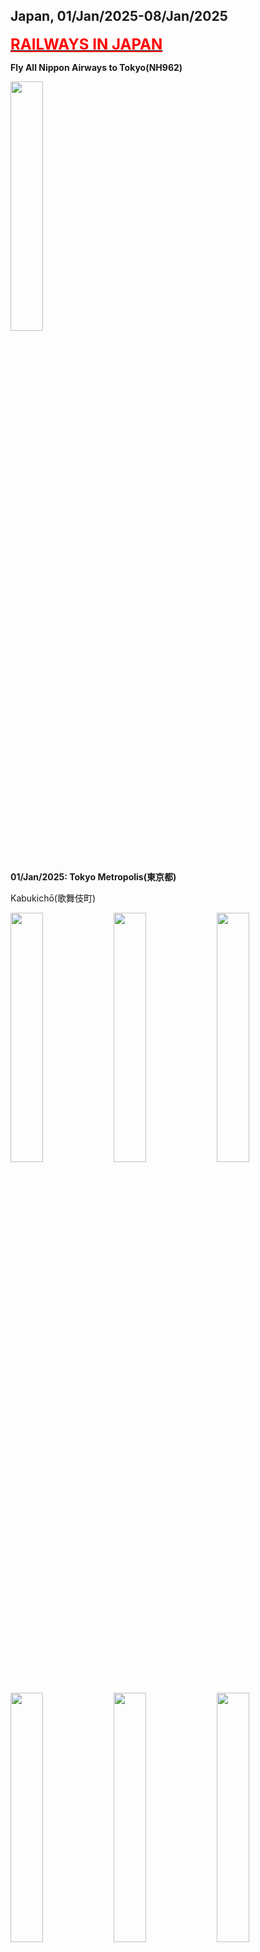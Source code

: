 ## Japan, 01/Jan/2025-08/Jan/2025

**[<font color=red size=5><u>RAILWAYS IN JAPAN</u></font>](https://wqgcx.github.io/transport/20250101JP/JR/)**

**Fly All Nippon Airways to Tokyo(NH962)**

<img src="../20250101JP_photos/IMG_5833.jpeg" width="32%">

**01/Jan/2025: Tokyo Metropolis(東京都)**

Kabukichō(歌舞伎町)

<img src="../20250101JP_photos/IMG_5836.jpeg" width="32%">
<img src="../20250101JP_photos/IMG_5838.jpeg" width="32%">
<img src="../20250101JP_photos/IMG_5835.jpeg" width="32%">
<img src="../20250101JP_photos/IMG_5840.jpeg" width="32%">
<img src="../20250101JP_photos/IMG_5842.jpeg" width="32%">
<img src="../20250101JP_photos/IMG_5846.jpeg" width="32%">
<img src="../20250101JP_photos/IMG_5849.jpeg" width="32%">
<img src="../20250101JP_photos/IMG_5852.jpeg" width="32%">
<img src="../20250101JP_photos/IMG_5853.jpeg" width="32%">
<img src="../20250101JP_photos/IMG_5854.jpeg" width="32%">

**02/Jan/2025: Otaru-shi(小樽市)**

**Fly All Nippon Airways to Hokkaido(NH53)**

Sumiyoshi Shrine(住吉神社)

<img src="../20250101JP_photos/IMG_5858.jpeg" width="32%">
<img src="../20250101JP_photos/IMG_5859.jpeg" width="32%">
<img src="../20250101JP_photos/IMG_5860.jpeg" width="32%">
<img src="../20250101JP_photos/IMG_5861.jpeg" width="32%">
<img src="../20250101JP_photos/IMG_5862.jpeg" width="32%">
<img src="../20250101JP_photos/IMG_5864.jpeg" width="32%">

Marchen Intersection(メルヘン交差点)

<img src="../20250101JP_photos/IMG_5866.jpeg" width="32%">
<img src="../20250101JP_photos/IMG_5868.jpeg" width="32%">

Otaru Music Box Museum(小樽オルゴール堂)

<img src="../20250101JP_photos/IMG_5872.jpeg" width="32%">
<img src="../20250101JP_photos/IMG_5876.jpeg" width="32%">
<img src="../20250101JP_photos/IMG_5878.jpeg" width="32%">
<img src="../20250101JP_photos/IMG_5881.jpeg" width="32%">
<img src="../20250101JP_photos/IMG_5882.jpeg" width="32%">
<img src="../20250101JP_photos/IMG_5885.jpeg" width="32%">

Kitaichi Glass Otaru(北一硝子館)

<img src="../20250101JP_photos/IMG_5887.jpeg" width="32%">
<img src="../20250101JP_photos/IMG_5888.jpeg" width="32%">
<img src="../20250101JP_photos/IMG_5891.jpeg" width="32%">
<img src="../20250101JP_photos/IMG_5893.jpeg" width="32%">
<img src="../20250101JP_photos/IMG_5894.jpeg" width="32%">
<img src="../20250101JP_photos/IMG_5895.jpeg" width="32%">

Street View of Otaru

<img src="../20250101JP_photos/IMG_5898.jpeg" width="32%">
<img src="../20250101JP_photos/IMG_5899.jpeg" width="32%">
<img src="../20250101JP_photos/IMG_5905.jpeg" width="32%">

Otaru Canal(小樽運河)

<img src="../20250101JP_photos/IMG_5903.jpeg" width="32%">
<img src="../20250101JP_photos/IMG_5907.jpeg" width="32%">
<img src="../20250101JP_photos/IMG_5910.jpeg" width="32%">

Tenguyama(天狗山)

<img src="../20250101JP_photos/IMG_5918.jpeg" width="32%">
<img src="../20250101JP_photos/IMG_5919.jpeg" width="32%">
<img src="../20250101JP_photos/IMG_5921.jpeg" width="32%">
<img src="../20250101JP_photos/IMG_5923.jpeg" width="32%">
<img src="../20250101JP_photos/IMG_5926.jpeg" width="32%">
<img src="../20250101JP_photos/IMG_5928.jpeg" width="32%">

**03/Jan/2025: Wakkanai-shi(稚内市)**

North Breakwater Dome(北防波堤ドーム)

<img src="../20250101JP_photos/IMG_5948.jpeg" width="32%">
<img src="../20250101JP_photos/IMG_5952.jpeg" width="32%">
<img src="../20250101JP_photos/IMG_5966.jpeg" width="32%">

Wakkanai Centennial Memorial Tower(開基百年記念塔) and Chihaku Koro Monument(稚泊航路記念碑)

<img src="../20250101JP_photos/IMG_5960.jpeg" width="32%">
<img src="../20250101JP_photos/IMG_5961.jpeg" width="32%">

Japan Coast Guard PL11 Rishiri(日本海上保安庁巡視船 PL11 りしり)

<img src="../20250101JP_photos/IMG_5963.jpeg" width="32%">
<img src="../20250101JP_photos/IMG_5964.jpeg" width="32%">
<img src="../20250101JP_photos/IMG_5965.jpeg" width="32%">

Hokumon Shrine(北門神社)

<img src="../20250101JP_photos/IMG_5967.jpeg" width="32%">
<img src="../20250101JP_photos/IMG_5968.jpeg" width="32%">
<img src="../20250101JP_photos/IMG_5974.jpeg" width="32%">

Cape Sōya(宗谷岬)

<img src="../20250101JP_photos/IMG_5995.jpeg" width="32%">
<img src="../20250101JP_photos/IMG_5999.jpeg" width="32%">
<img src="../20250101JP_photos/IMG_6001.jpeg" width="32%">
<img src="../20250101JP_photos/IMG_5993.jpeg" width="32%">
<img src="../20250101JP_photos/IMG_5988.jpeg" width="32%">
<img src="../20250101JP_photos/IMG_5990.jpeg" width="32%">
<img src="../20250101JP_photos/IMG_6004.jpeg" width="32%">
<img src="../20250101JP_photos/IMG_6007.jpeg" width="32%">
<img src="../20250101JP_photos/IMG_6009.jpeg" width="32%">
<img src="../20250101JP_photos/IMG_6010.jpeg" width="32%">
<img src="../20250101JP_photos/IMG_6011.jpeg" width="32%">
<img src="../20250101JP_photos/IMG_6014.jpeg" width="32%">

**04/Jan/2025: Biei-chō(美瑛町), Furano-shi(富良野市)**

Christmas Tree no Ki(クリスマスツリーの木)

<img src="../20250101JP_photos/IMG_6038.jpeg" width="32%">
<img src="../20250101JP_photos/IMG_6040.jpeg" width="32%">
<img src="../20250101JP_photos/IMG_6043.jpeg" width="32%">

Love Neil's Bell(ラヴニールの鐘)

<img src="../20250101JP_photos/IMG_6054.jpeg" width="32%">
<img src="../20250101JP_photos/IMG_6076.jpeg" width="32%">

Shirahige Waterfalls(白ひげの滝)

<img src="../20250101JP_photos/IMG_6055.jpeg" width="32%">
<img src="../20250101JP_photos/IMG_6056.jpeg" width="32%">
<img src="../20250101JP_photos/IMG_6059.jpeg" width="32%">
<img src="../20250101JP_photos/IMG_6060.jpeg" width="32%">
<img src="../20250101JP_photos/IMG_6062.jpeg" width="32%">
<img src="../20250101JP_photos/IMG_6064.jpeg" width="32%">

Blue Pond(青い池)

<img src="../20250101JP_photos/IMG_6066.jpeg" width="32%">
<img src="../20250101JP_photos/IMG_6068.jpeg" width="32%">
<img src="../20250101JP_photos/IMG_6069.jpeg" width="32%">

Ningle Terrace(ニングルテラス)

<img src="../20250101JP_photos/IMG_6084.jpeg" width="32%">
<img src="../20250101JP_photos/IMG_6088.jpeg" width="32%">
<img src="../20250101JP_photos/IMG_6089.jpeg" width="32%">
<img src="../20250101JP_photos/IMG_6090.jpeg" width="32%">
<img src="../20250101JP_photos/IMG_6091.jpeg" width="32%">
<img src="../20250101JP_photos/IMG_6092.jpeg" width="32%">
<img src="../20250101JP_photos/IMG_6094.jpeg" width="32%">
<img src="../20250101JP_photos/IMG_6095.jpeg" width="32%">
<img src="../20250101JP_photos/IMG_6096.jpeg" width="32%">

**05/Jan/2025: Asahikawa-shi(旭川市), Hakodate-shi(函館市)**

Asahikawa Shrine(旭川神社)

<img src="../20250101JP_photos/IMG_6111.jpeg" width="32%">
<img src="../20250101JP_photos/IMG_6112.jpeg" width="32%">
<img src="../20250101JP_photos/IMG_6114.jpeg" width="32%">

Asahiyama Zoo (旭山動物園)

<img src="../20250101JP_photos/IMG_6125.jpeg" width="32%">
<img src="../20250101JP_photos/IMG_6133.jpeg" width="32%">
<img src="../20250101JP_photos/IMG_6142.jpeg" width="32%">
<img src="../20250101JP_photos/IMG_6149.jpeg" width="32%">
<img src="../20250101JP_photos/IMG_6152.jpeg" width="32%">
<img src="../20250101JP_photos/IMG_6155.jpeg" width="32%">

Mount Hakodate (函館山)

<img src="../20250101JP_photos/IMG_6167.jpeg" width="32%">
<img src="../20250101JP_photos/IMG_6172.jpeg" width="32%">
<img src="../20250101JP_photos/IMG_6178.jpeg" width="32%">

**06/Jan/2025: Hakodate-shi(函館市), Tōyako-chō(洞爺湖町), Noboribetsu-shi(登別市)**

Meijikan(明治館), Kanemori Red Brick Warehouse(金森赤レンガ倉庫) and Hachimanzaka Slope(八幡坂)

<img src="../20250101JP_photos/IMG_6193.jpeg" width="32%">
<img src="../20250101JP_photos/IMG_6196.jpeg" width="32%">
<img src="../20250101JP_photos/IMG_6199.jpeg" width="32%">

Motomachi Church(元町教会), St. John's Church(聖ヨハネ教会) and Holy Resurrection Orthodox Church(ハリストス正教会)

<img src="../20250101JP_photos/IMG_6201.jpeg" width="32%">
<img src="../20250101JP_photos/IMG_6204.jpeg" width="32%">
<img src="../20250101JP_photos/IMG_6205.jpeg" width="32%">

Old Public Hall of Hakodate Ward(旧函館区公会堂)

<img src="../20250101JP_photos/IMG_6209.jpeg" width="32%">
<img src="../20250101JP_photos/IMG_6213.jpeg" width="32%">
<img src="../20250101JP_photos/IMG_6222.jpeg" width="32%">

Former Hakodate Branch Office of Hokkaido Government(旧北海道庁函館支庁庁舎) and Former Storehouse for Books of the Hakodate Branch of the Colonial Bureau(旧開拓使函館支庁書籍庫)

<img src="../20250101JP_photos/IMG_6211.jpeg" width="32%">
<img src="../20250101JP_photos/IMG_6216.jpeg" width="32%">
<img src="../20250101JP_photos/IMG_6212.jpeg" width="32%">

Former British Consulate of Hakodate(函館市旧イギリス領事館)

<img src="../20250101JP_photos/IMG_6217.jpeg" width="32%">
<img src="../20250101JP_photos/IMG_6224.jpeg" width="32%">

Goryōkaku(五稜郭)

<img src="../20250101JP_photos/IMG_6225.jpeg" width="32%">
<img src="../20250101JP_photos/IMG_6227.jpeg" width="32%">
<img src="../20250101JP_photos/IMG_6243.jpeg" width="32%">

Hakodate Magistrate's Office(箱館奉行所)

<img src="../20250101JP_photos/IMG_6234.jpeg" width="32%">
<img src="../20250101JP_photos/IMG_6242.jpeg" width="32%">
<img src="../20250101JP_photos/IMG_6235.jpeg" width="32%">
<img src="../20250101JP_photos/IMG_6236.jpeg" width="32%">
<img src="../20250101JP_photos/IMG_6238.jpeg" width="32%">
<img src="../20250101JP_photos/IMG_6241.jpeg" width="32%">

Lake Tōya(洞爺湖)

<img src="../20250101JP_photos/IMG_6247.jpeg" width="32%">
<img src="../20250101JP_photos/IMG_6248.jpeg" width="32%">
<img src="../20250101JP_photos/IMG_6249.jpeg" width="32%">
<img src="../20250101JP_photos/IMG_6250.jpeg" width="32%">
<img src="../20250101JP_photos/IMG_6251.jpeg" width="32%">
<img src="../20250101JP_photos/IMG_6252.jpeg" width="32%">

Dai-ichi Takimotokan: Kaiseki(第一滝本館: 懐石)

<img src="../20250101JP_photos/IMG_6260.jpeg" width="32%">
<img src="../20250101JP_photos/IMG_6261.jpeg" width="32%">
<img src="../20250101JP_photos/IMG_6262.jpeg" width="32%">
<img src="../20250101JP_photos/IMG_6263.jpeg" width="32%">
<img src="../20250101JP_photos/IMG_6264.jpeg" width="32%">
<img src="../20250101JP_photos/IMG_6265.jpeg" width="32%">
<img src="../20250101JP_photos/IMG_6267.jpeg" width="32%">
<img src="../20250101JP_photos/IMG_6268.jpeg" width="32%">

**07/Jan/2025: Noboribetsu-shi(登別市), Sapporo-shi(札幌市)**

Dai-ichi Takimotokan: Breakfast

<img src="../20250101JP_photos/IMG_6271.jpeg" width="32%">

Jigokudani(地獄谷)

<img src="../20250101JP_photos/IMG_6279.jpeg" width="32%">
<img src="../20250101JP_photos/IMG_6282.jpeg" width="32%">
<img src="../20250101JP_photos/IMG_6294.jpeg" width="32%">

Former Hokkaido Government Office(北海道庁旧本庁舎), Sapporo CClock Tower(札幌市時計台) and Sapporo TV Tower(さっぽろテレビ塔)

<img src="../20250101JP_photos/IMG_6300.jpeg" width="32%">
<img src="../20250101JP_photos/IMG_6301.jpeg" width="32%">
<img src="../20250101JP_photos/IMG_6304.jpeg" width="32%">

Hokkaido Shrine (北海道神宮)

<img src="../20250101JP_photos/IMG_6308.jpeg" width="32%">
<img src="../20250101JP_photos/IMG_6309.jpeg" width="32%">
<img src="../20250101JP_photos/IMG_6306.jpeg" width="32%">

Shiroi Koibito Park(白い恋人パーク)

<img src="../20250101JP_photos/IMG_6318.jpeg" width="32%">
<img src="../20250101JP_photos/IMG_6320.jpeg" width="32%">
<img src="../20250101JP_photos/IMG_6321.jpeg" width="32%">
<img src="../20250101JP_photos/IMG_6314.jpeg" width="32%">
<img src="../20250101JP_photos/IMG_6315.jpeg" width="32%">
<img src="../20250101JP_photos/IMG_6312.jpeg" width="32%">

Night View of Sapporo

<img src="../20250101JP_photos/IMG_6324.jpeg" width="32%">
<img src="../20250101JP_photos/IMG_6326.jpeg" width="32%">
<img src="../20250101JP_photos/IMG_6329.jpeg" width="32%">
<img src="../20250101JP_photos/IMG_6330.jpeg" width="32%">
<img src="../20250101JP_photos/IMG_6333.jpeg" width="32%">
<img src="../20250101JP_photos/IMG_6334.jpeg" width="32%">

**Fly AirDo to Tokyo(HD38)**

**08/Jan/2025: Tokyo Metropolis(東京都)**

**Fly All Nippon Airways to Beijing(NH961)**

<img src="../20250101JP_photos/IMG_6338.jpeg" width="32%">
<img src="../20250101JP_photos/IMG_6337.jpeg" width="32%">

**Ramen in Hokkaido(Soy Sauce Ramen and Miso ramen)**

<img src="../20250101JP_photos/IMG_6103.jpeg" width="32%">
<img src="../20250101JP_photos/IMG_6325.jpeg" width="32%">

**Click [here](https://wqgcx.github.io/transport/) to go back.**
